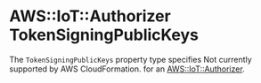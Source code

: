 # AWS::IoT::Authorizer TokenSigningPublicKeys<a name="aws-properties-iot-authorizer-tokensigningpublickeys"></a>

<a name="aws-properties-iot-authorizer-tokensigningpublickeys-description"></a>The `TokenSigningPublicKeys` property type specifies Not currently supported by AWS CloudFormation\. for an [AWS::IoT::Authorizer](aws-resource-iot-authorizer.md)\.